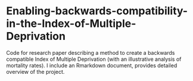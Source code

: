 # Enabling-backwards-compatibility-in-the-Index-of-Multiple-Deprivation
Code for research paper describing a method to create a backwards compatible Index of Multiple Deprivation (with an illustrative analysis of mortality rates).
I include an Rmarkdown document, provides detailed overview of the project.
